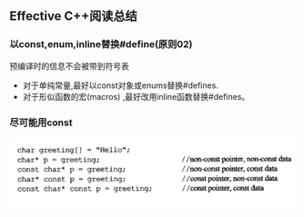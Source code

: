 ## Effective C++阅读总结

### 以const,enum,inline替换#define(原则02)
预编译时的信息不会被带到符号表

 - 对于单纯常量,最好以const对象或enums替换#defines.
 - 对于形似函数的宏(macros) ,最好改用inline函数替换#defines。

### 尽可能用const

![](image/eff0.png)
